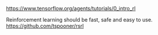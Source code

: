 https://www.tensorflow.org/agents/tutorials/0_intro_rl

Reinforcement learning should be fast, safe and easy to use.
https://github.com/tspooner/rsrl
